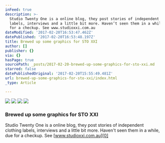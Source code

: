 ```yaml
---
inFeed: true
description: >-
  Studio Twenty One is a online blog, they post stories of independent clothing
  labels, interviews and a little bit more. Haven’t seen them in a while, due
  for a checkup. See www.studioxxi.com.au
dateModified: '2017-02-20T16:53:47.462Z'
datePublished: '2017-02-20T16:53:48.197Z'
title: Brewed up some graphics for STO XXI
author: []
publisher: {}
via: {}
hasPage: true
sourcePath: _posts/2017-02-20-brewed-up-some-graphics-for-sto-xxi.md
starred: false
datePublishedOriginal: '2017-02-20T15:55:49.481Z'
url: brewed-up-some-graphics-for-sto-xxi/index.html
_type: Article

---
```

![](https://the-grid-user-content.s3-us-west-2.amazonaws.com/84b676f8-aa55-41e8-b5e2-3fefaa6927e8.jpg)
![](https://the-grid-user-content.s3-us-west-2.amazonaws.com/0616084a-b156-40f9-bbbd-9fec533951eb.jpg)
![](https://the-grid-user-content.s3-us-west-2.amazonaws.com/b694092d-b5f4-419b-a6f9-4f07eeb05bf7.jpg)
![](https://the-grid-user-content.s3-us-west-2.amazonaws.com/ee7b95aa-a66e-42d0-9d3a-e3206b4ca23c.jpg)

### Brewed up some graphics for STO XXI

Studio Twenty One is a online blog, they post stories of independent clothing labels, interviews and a little bit more. Haven't seen them in a while, due for a checkup. See [www.studioxxi.com.au][0]

[0]: http://www.studioxxi.com.au/ "STO XXI"
